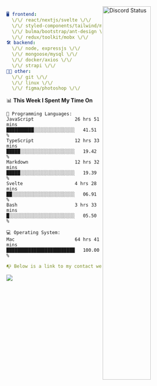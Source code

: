 
<a href="https://discord.com/users/279302975371870218" target="_blank">
    <img width="50%" align="right" alt="Discord Status" src="https://lanyard.cnrad.dev/api/279302975371870218?bg=161B22&borderRadius=5px%205px%200%200&hideTimestamp=true&idleMessage=Just%20chillin%27%20at%20the%20moment&animated=true">
</a>

```yaml
🖥️ frontend: 
  \/\/ react/nextjs/svelte \/\/
  \/\/ styled-components/tailwind/mui/
  \/\/ bulma/bootstrap/ant-design \/\/
  \/\/ redux/toolkit/mobx \/\/
🛠 backend: 
  \/\/ node, expressjs \/\/
  \/\/ mongoose/mysql \/\/
  \/\/ docker/axios \/\/
  \/\/ strapi \/\/
👨‍💻 other: 
  \/\/ git \/\/ 
  \/\/ linux \/\/
  \/\/ figma/photoshop \/\/
```
<!--START_SECTION:waka-->
📊 **This Week I Spent My Time On** 

```text
💬 Programming Languages: 
JavaScript               26 hrs 51 mins      ██████████░░░░░░░░░░░░░░░   41.51 % 
TypeScript               12 hrs 33 mins      █████░░░░░░░░░░░░░░░░░░░░   19.42 % 
Markdown                 12 hrs 32 mins      █████░░░░░░░░░░░░░░░░░░░░   19.39 % 
Svelte                   4 hrs 28 mins       ██░░░░░░░░░░░░░░░░░░░░░░░   06.91 % 
Bash                     3 hrs 33 mins       █░░░░░░░░░░░░░░░░░░░░░░░░   05.50 % 

💻 Operating System: 
Mac                      64 hrs 41 mins      █████████████████████████   100.00 % 
```


<!--END_SECTION:waka-->
```yaml
📭 Below is a link to my contact website 
```
<a href="https://mxns.xyz" target="_black"> <img src="https://img.shields.io/badge/website-161B22?style=for-the-badge&logo=About.me&logoColor=white"></img> <a/>
